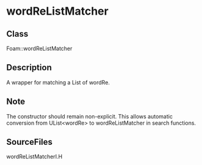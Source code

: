 # wordReListMatcher 
## Class
Foam::wordReListMatcher

## Description
A wrapper for matching a List of wordRe.

## Note
The constructor should remain non-explicit. This allows automatic
conversion from UList\<wordRe\> to wordReListMatcher in search
functions.

## SourceFiles
wordReListMatcherI.H

